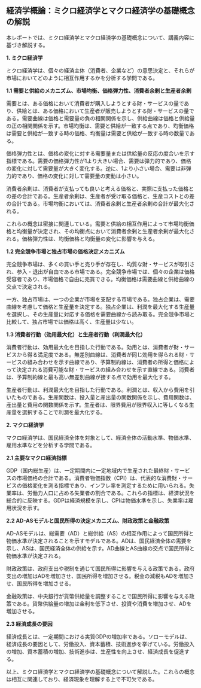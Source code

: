 ## 経済学概論：ミクロ経済学とマクロ経済学の基礎概念の解説

本レポートでは、ミクロ経済学とマクロ経済学の基礎概念について、講義内容に基づき解説する。

**1. ミクロ経済学**

ミクロ経済学は、個々の経済主体（消費者、企業など）の意思決定と、それらが市場においてどのように相互作用するかを分析する学問である。

**1.1 需要と供給のメカニズム、市場均衡、価格弾力性、消費者余剰と生産者余剰**

需要とは、ある価格において消費者が購入しようとする財・サービスの量であり、供給とは、ある価格において生産者が販売しようとする財・サービスの量である。需要曲線は価格と需要量の負の相関関係を示し、供給曲線は価格と供給量の正の相関関係を示す。市場均衡は、需要と供給が一致する点であり、均衡価格は需要と供給が一致する時の価格、均衡量は需要と供給が一致する時の数量である。

価格弾力性とは、価格の変化に対する需要量または供給量の反応の度合いを示す指標である。需要の価格弾力性が1より大きい場合、需要は弾力的であり、価格の変化に対して需要量が大きく変化する。逆に、1より小さい場合、需要は非弾力的であり、価格の変化に対して需要量の変動は小さい。

消費者余剰は、消費者が支払っても良いと考える価格と、実際に支払った価格との差の合計である。生産者余剰は、生産者が受け取る価格と、生産コストとの差の合計である。市場均衡においては、消費者余剰と生産者余剰の合計が最大化される。

これらの概念は密接に関連している。需要と供給の相互作用によって市場均衡価格と均衡量が決定され、その均衡点において消費者余剰と生産者余剰が最大化される。価格弾力性は、均衡価格と均衡量の変化に影響を与える。


**1.2 完全競争市場と独占市場の価格決定メカニズム**

完全競争市場は、多くの買い手と売り手が存在し、均質な財・サービスが取引され、参入・退出が自由である市場である。完全競争市場では、個々の企業は価格受容者であり、市場価格で自由に売買できる。均衡価格は需要曲線と供給曲線の交点で決定される。

一方、独占市場は、一つの企業が市場を支配する市場である。独占企業は、需要曲線を考慮して価格と生産量を決定する。独占企業は、利潤を最大化する生産量を選択し、その生産量に対応する価格を需要曲線から読み取る。完全競争市場と比較して、独占市場では価格は高く、生産量は少ない。


**1.3 消費者行動（効用最大化）と生産者行動（利潤最大化）**

消費者行動は、効用最大化を目指した行動である。効用とは、消費者が財・サービスから得る満足度である。無差別曲線は、消費者が同じ効用を得られる財・サービスの組み合わせを示す曲線であり、予算制約線は、消費者の所得と価格によって決定される消費可能な財・サービスの組み合わせを示す直線である。消費者は、予算制約線と最も高い無差別曲線が接する点で効用を最大化する。

生産者行動は、利潤最大化を目指した行動である。利潤とは、収入から費用を引いたものである。生産関数は、投入量と産出量の関数関係を示し、費用関数は、産出量と費用の関数関係を示す。生産者は、限界費用が限界収入に等しくなる生産量を選択することで利潤を最大化する。


**2. マクロ経済学**

マクロ経済学は、国民経済全体を対象として、経済全体の活動水準、物価水準、雇用水準などを分析する学問である。

**2.1 主要なマクロ経済指標**

GDP（国内総生産）は、一定期間内に一定地域内で生産された最終財・サービスの市場価格の合計である。消費者物価指数（CPI）は、代表的な消費財・サービスの価格変化を測る指標であり、インフレ率を測定するために用いられる。失業率は、労働力人口に占める失業者の割合である。これらの指標は、経済状況を総合的に反映する。GDPは経済規模を示し、CPIは物価水準を示し、失業率は雇用状況を示す。


**2.2 AD-ASモデルと国民所得の決定メカニズム、財政政策と金融政策**

AD-ASモデルは、総需要（AD）と総供給（AS）の相互作用によって国民所得と物価水準が決定されることを示すモデルである。ADは、国民経済全体の需要を示し、ASは、国民経済全体の供給を示す。AD曲線とAS曲線の交点で国民所得と物価水準が決定される。

財政政策は、政府支出や税制を通じて国民所得に影響を与える政策である。政府支出の増加はADを増加させ、国民所得を増加させる。税金の減税もADを増加させ、国民所得を増加させる。

金融政策は、中央銀行が貨幣供給量を調整することで国民所得に影響を与える政策である。貨幣供給量の増加は金利を低下させ、投資や消費を増加させ、ADを増加させる。


**2.3 経済成長の要因**

経済成長とは、一定期間における実質GDPの増加率である。ソローモデルは、経済成長の要因として、労働投入、資本蓄積、技術進歩を挙げている。労働投入の増加、資本蓄積の増加、技術進歩は、生産性を向上させ、経済成長を促進する。


以上、ミクロ経済学とマクロ経済学の基礎概念について解説した。これらの概念は相互に関連しており、経済現象を理解する上で不可欠である。
